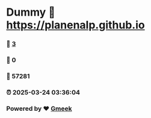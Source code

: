 # Dummy :link: https://planenalp.github.io 
### :page_facing_up: [3](https://planenalp.github.io/tag.html) 
### :speech_balloon: 0 
### :hibiscus: 57281 
### :alarm_clock: 2025-03-24 03:36:04 
### Powered by :heart: [Gmeek](https://github.com/Meekdai/Gmeek)
